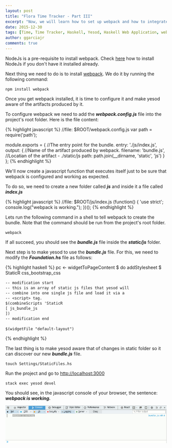 ```yaml
---
layout: post
title: "Flora Time Tracker - Part III"
excerpt: "Now, we will learn how to set up webpack and how to integrate it with yesod."
date: 2015-12-30
tags: [Time, Time Tracker, Haskell, Yesod, Haskell Web Application, webpack]
author: ggarciajr
comments: true
---
```


NodeJs is a pre-requisite to install webpack. Check <a href="https://docs.npmjs.com/getting-started/installing-node" target="_blank">here</a> how to install NodeJs
if you don't have it installed already.


Next thing we need to do is to install <a href="http://webpack.github.io/" target="_blank">webpack</a>.
We do it by running the following command:

~~~
npm install webpack
~~~

Once you get webpack installed, it is time to configure it and make yesod aware of the
artifacts produced by it.

To configure webpack we need to add the ***webpack.config.js*** file into the
project's root folder. Here is the file content:

{% highlight javascript %}
//file: $ROOT/webpack.config.js
var path = require('path');

module.exports = {
  //The entry point for the bundle.
  entry: './js/index.js',
  output: {
    //Name of the artifact produced by webpack.
    filename: 'bundle.js',
    //Locatian of the artifact - ./static/js
    path: path.join(__dirname, 'static', 'js')
  }
};
{% endhighlight %}

We'll now create a javascript function that executes itself just to be sure
that webpack is configured and working as expected.

To do so, we need to create a new folder called ***js*** and inside it a file
called ***index.js***

{% highlight javascript %}
//file: $ROOT/js/index.js
(function() {
  'use strict';
  console.log("webpack is working.");
})();
{% endhighlight %}

Lets run the following command in a shell to tell webpack to create the bundle.
Note that the command should be run from the project's root folder.

~~~
webpack
~~~

If all succeed, you should see the ***bundle.js*** file inside the ***static/js***
folder.

Next step is to make yesod to use the ***bundle.js*** file. For this, we need
to modify the ***Foundation.hs*** file as follows:

{% highlight haskell %}
pc <- widgetToPageContent $ do
    addStylesheet $ StaticR css_bootstrap_css

    -- modification start
    -- this is an array of static js files that yesod will
    -- combine into one single js file and load it via a
    -- <script> tag.
    $(combineScripts 'StaticR
    [ js_bundle_js
    ])
    -- modification end

    $(widgetFile "default-layout")
{% endhighlight %}

The last thing is to make yesod aware that of changes in static folder so it
can discover our new ***bundle.js*** file.

~~~
touch Settings/StaticFiles.hs
~~~

Run the project and go to <a href="http://localhost:3000" target="_blank">http://localhost:3000</a>

~~~
stack exec yesod devel
~~~

You should see, in the javascript console of your browser, the sentence: ***webpack is working.***

<img src="/img/posts/webpack-js-console.png"/>
